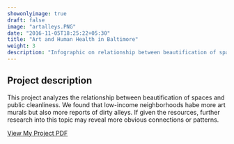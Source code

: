 ```yaml
---
showonlyimage: true
draft: false
image: "artalleys.PNG"
date: "2016-11-05T18:25:22+05:30"
title: "Art and Human Health in Baltimore"
weight: 3
description: "Infographic on relationship between beautification of spaces and public clealiness in Baltimore, MD."
---
```

## Project description

This project analyzes the relationship between beautification of spaces and public cleanliness. We found that low-income neighborhoods habe more art murals but also more reports of dirty alleys. If given the resources, further research into this topic may reveal more obvious connections or patterns.

[View My Project PDF](/pdf/doesartcleanalleys.pdf)